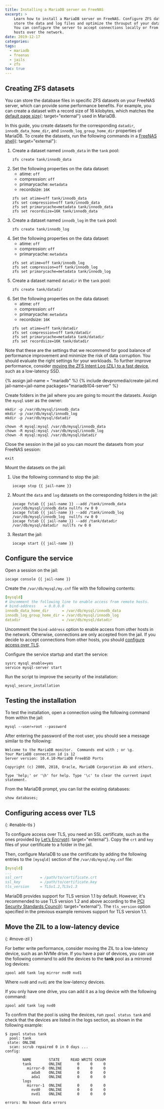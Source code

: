 ```yaml
---
title: Installing a MariaDB server on FreeNAS
excerpt: >
    Learn how to install a MariaDB server on FreeNAS. Configure ZFS datasets to
    store the data and log files and optimize the throuput of your databases.
    You can configure the server to accept connections locally or from remote
    hosts over the network.
date: 2019-12-17
categories:
tags:
  - mariadb
  - freenas
  - jails
  - zfs
toc: true
---
```



## Creating ZFS datasets

You can store the database files in specific ZFS datasets on your FreeNAS
server, which can provide some performance benefits. For example, you can create
a dataset with a record size of 16 kilobytes, which matches the [default page
size][5]{: target="external"} used in MariaDB.

In this guide, you create datasets for the corresponding `datadir`,
`innodb_data_home_dir`, and `innodb_log_group_home_dir` properties of MariaDB.
To create the datasets, run the following commands in a [FreeNAS
shell][0]{: target="external"}:

1. Create a dataset named `innodb_data` in the `tank` pool:
   ```shell
   zfs create tank/innodb_data
   ```
1. Set the following properties on the data dataset:
   * atime: `off`
   * compression: `off`
   * primarycache: `metadata`
   * recordsize: `16K`
   ```shell
   zfs set atime=off tank/innodb_data
   zfs set compression=off tank/innodb_data
   zfs set primarycache=metadata tank/innodb_data
   zfs set recordsize=16K tank/innodb_data
   ```
1. Create a dataset named `innodb_log` in the `tank` pool:
   ```shell
   zfs create tank/innodb_log
   ```
1. Set the following properties on the data dataset:
   * atime: `off`
   * compression: `off`
   * primarycache: `metadata`
   ```shell
   zfs set atime=off tank/innodb_log
   zfs set compression=off tank/innodb_log
   zfs set primarycache=metadata tank/innodb_log
   ```
1. Create a dataset named `datadir` in the `tank` pool:
   ```shell
   zfs create tank/datadir
   ```
1. Set the following properties on the data dataset:
   * atime: `off`
   * compression: `off`
   * primarycache: `metadata`
   * recordsize: `16K`
   ```shell
   zfs set atime=off tank/datadir
   zfs set compression=off tank/datadir
   zfs set primarycache=metadata tank/datadir
   zfs set recordsize=16K tank/datadir
   ```

Note that these are the settings that we recommend for good balance of
performance improvement and minimize the risk of data corruption. You should
evaluate the right settings for your workloads. To further improve performance,
consider [moving the ZFS Intent Log (ZIL) to a fast device](#move-zil), such as
a low-latency SSD.

{% assign jail-name = "mariadb" %}
{% include devpromedia/create-jail.md
   jail-name=jail-name
   packages="mariadb104-server" %}

Create folders in the jail where you are going to mount the datasets. Assign the
`mysql` user as the owner:
```shell
mkdir -p /var/db/mysql/innodb_data
mkdir -p /var/db/mysql/innodb_log
mkdir -p /var/db/mysql/datadir

chown -R mysql:mysql /var/db/mysql/innodb_data
chown -R mysql:mysql /var/db/mysql/innodb_log
chown -R mysql:mysql /var/db/mysql/datadir
```

Close the session in the jail so you can mount the datasets from your FreeNAS
session:
```shell
exit
```

Mount the datasets on the jail:

1. Use the following command to stop the jail:
   ```shell
   iocage stop {{ jail-name }}
   ```
1. Mount the `data` and `log` datasets on the corresponding folders in the jail:
   ```shell
   iocage fstab {{ jail-name }} --add /tank/innodb_data /var/db/mysql/innodb_data nullfs rw 0 0
   iocage fstab {{ jail-name }} --add /tank/innodb_log  /var/db/mysql/innodb_log  nullfs rw 0 0
   iocage fstab {{ jail-name }} --add /tank/datadir  /var/db/mysql/datadir  nullfs rw 0 0
   ```
1. Restart the jail:
   ```shell
   iocage start {{ jail-name }}
   ```


## Configure the service

Open a session on the jail:
```shell
iocage console {{ jail-name }}
```

Create the `/var/db/mysql/my.cnf` file with the following contents:
```yaml
[mysqld]
# Uncomment the following line to enable access from remote hosts.
# bind-address    = 0.0.0.0
innodb_data_home_dir      = /var/db/mysql/innodb_data
innodb_log_group_home_dir = /var/db/mysql/innodb_log
datadir                   = /var/db/mysql/datadir
```
Uncomment the `bind-address` option to enable access from other hosts in the
network. Otherwise, connections are only accepted from the jail. If you decide
to accept connections from other hosts, you should [configure access over
TLS](#enable-tls).


Configure the service startup and start the service:

```shell
sysrc mysql_enable=yes
service mysql-server start
```

Run the script to improve the security of the installation:
```
mysql_secure_installation
```


## Testing the installation

To test the installation, open a connection using the following command from
within the jail:
```shell
mysql --user=root --password
```
After entering the password of the root user, you should see a message similar
to the following:
```
Welcome to the MariaDB monitor.  Commands end with ; or \g.
Your MariaDB connection id is 12
Server version: 10.4.10-MariaDB FreeBSD Ports

Copyright (c) 2000, 2018, Oracle, MariaDB Corporation Ab and others.

Type 'help;' or '\h' for help. Type '\c' to clear the current input statement.
```

From the MariaDB prompt, you can list the existing databases:
```sql
show databases;
```


## Configuring access over TLS
{: #enable-tls }

To configure access over TLS, you need an SSL certificate, such as the ones
provided by [Let’s Encrypt][6]{: target="external"}. Copy the `crt` and `key`
files of your certificate to a folder in the jail.

Then, configure MariaDB to use the certificate by adding the following entries
to the `[mysqld]` section of the `/var/db/mysql/my.cnf` file:

```yaml
[mysqld]
...
ssl_cert        = /path/to/certificate.crt
ssl_key         = /path/to/certificate.key
tls_version     = TLSv1.2,TLSv1.3
```

MariaDB provides support for TLS version 1.1 by default. However, it's
recommended to use TLS version 1.2 and above according to the [PCI Security
Standards Council][7]{: target="external"}. The `tls_version` option specified
in the previous example removes support for TLS version 1.1.


## Move the ZIL to a low-latency device
{: #move-zil }

For better write performance, consider moving the ZIL to a low-latency device,
such as an NVMe drive. If you have a pair of devices, you can use the following
command to add the devices to the **tank** pool as a mirrored log devices:

```shell
zpool add tank log mirror nvd0 nvd1
```

Where `nvd0` and `nvd1` are the low-latency devices.

If you only have one drive, you can add it as a log device with the following
command:
```shell
zpool add tank log nvd0
```

To confirm that the pool is using the devices, run `zpool status tank` and check
that the devices are listed in the logs section, as shown in the following
example:

```shell
$ zpool status tank
  pool: tank
 state: ONLINE
  scan: scrub repaired 0 in 0 days ...
config:

        NAME        STATE     READ WRITE CKSUM
        tank        ONLINE       0     0     0
          mirror-0  ONLINE       0     0     0
            ada0    ONLINE       0     0     0
            ada1    ONLINE       0     0     0
        logs
          mirror-1  ONLINE       0     0     0
            nvd0    ONLINE       0     0     0
            nvd1    ONLINE       0     0     0

errors: No known data errors
```


[0]: https://www.ixsystems.com/documentation/freenas/11.2-U4.1/shell.html
[5]: https://mariadb.com/kb/en/library/innodb-system-variables/#innodb_page_size
[6]: https://letsencrypt.org/
[7]: https://blog.pcisecuritystandards.org/resource-guide-migrating-from-ssl-and-early-tls
